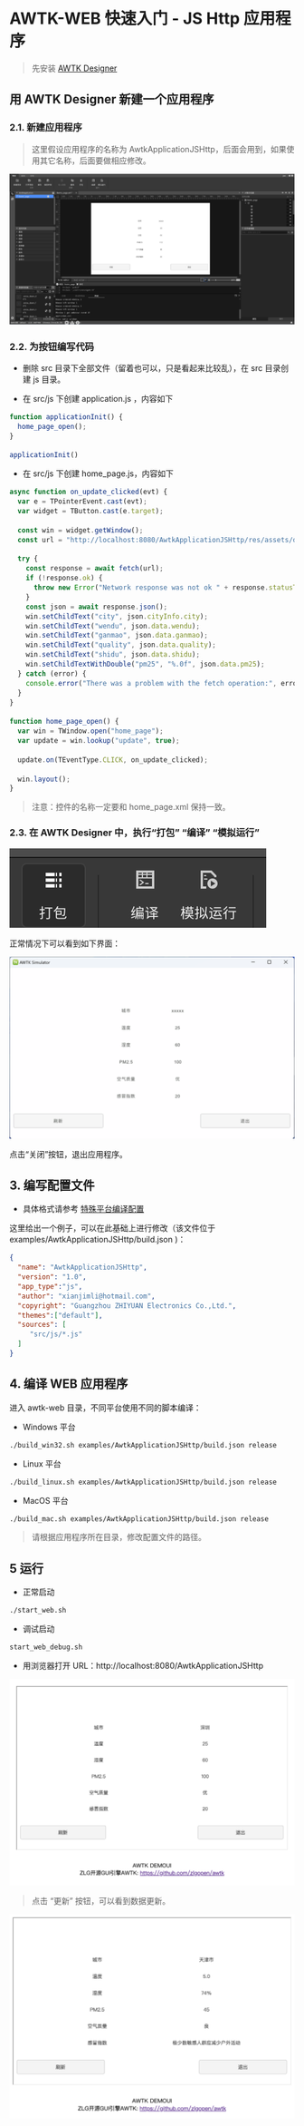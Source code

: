 # AWTK-WEB 快速入门 - JS Http 应用程序

> 先安装 [AWTK Designer](https://awtk.zlg.cn/web/index.html)

## 用 AWTK Designer 新建一个应用程序

### 2.1. 新建应用程序

> 这里假设应用程序的名称为 AwtkApplicationJSHttp，后面会用到，如果使用其它名称，后面要做相应修改。

![](images/app_http.png)

### 2.2. 为按钮编写代码

* 删除 src 目录下全部文件（留着也可以，只是看起来比较乱），在 src 目录创建 js 目录。

* 在 src/js 下创建 application.js ，内容如下

```js
function applicationInit() {
  home_page_open();
}

applicationInit()
```

* 在 src/js 下创建  home_page.js，内容如下

```js
async function on_update_clicked(evt) {
  var e = TPointerEvent.cast(evt);
  var widget = TButton.cast(e.target); 

  const win = widget.getWindow();
  const url = "http://localhost:8080/AwtkApplicationJSHttp/res/assets/default/raw/data/weather.json";

  try {
    const response = await fetch(url);
    if (!response.ok) {
      throw new Error("Network response was not ok " + response.statusText);
    }
    const json = await response.json();
    win.setChildText("city", json.cityInfo.city);
    win.setChildText("wendu", json.data.wendu);
    win.setChildText("ganmao", json.data.ganmao);
    win.setChildText("quality", json.data.quality);
    win.setChildText("shidu", json.data.shidu);
    win.setChildTextWithDouble("pm25", "%.0f", json.data.pm25);
  } catch (error) {
    console.error("There was a problem with the fetch operation:", error);
  }
}

function home_page_open() {
  var win = TWindow.open("home_page");
  var update = win.lookup("update", true);

  update.on(TEventType.CLICK, on_update_clicked);

  win.layout();
}
```

> 注意：控件的名称一定要和 home_page.xml 保持一致。

### 2.3. 在 AWTK Designer 中，执行“打包” “编译” “模拟运行”

![](images/app_c2.png)

正常情况下可以看到如下界面：

![](images/app_http_ui.png)

点击“关闭”按钮，退出应用程序。

## 3. 编写配置文件

* 具体格式请参考 [特殊平台编译配置](https://github.com/zlgopen/awtk/blob/master/docs/build_config.md)

这里给出一个例子，可以在此基础上进行修改（该文件位于 examples/AwtkApplicationJSHttp/build.json )：

```json
{
  "name": "AwtkApplicationJSHttp",
  "version": "1.0",
  "app_type":"js",
  "author": "xianjimli@hotmail.com",
  "copyright": "Guangzhou ZHIYUAN Electronics Co.,Ltd.",
  "themes":["default"],
  "sources": [
     "src/js/*.js"
  ]
}
```

## 4. 编译 WEB 应用程序

进入 awtk-web 目录，不同平台使用不同的脚本编译：

* Windows 平台

```sh
./build_win32.sh examples/AwtkApplicationJSHttp/build.json release
```

* Linux 平台

```sh
./build_linux.sh examples/AwtkApplicationJSHttp/build.json release
```

* MacOS 平台

```sh
./build_mac.sh examples/AwtkApplicationJSHttp/build.json release
```

> 请根据应用程序所在目录，修改配置文件的路径。

## 5 运行

* 正常启动

```sh
./start_web.sh
```

* 调试启动

```sh
start_web_debug.sh
```

* 用浏览器打开 URL：http://localhost:8080/AwtkApplicationJSHttp

![](images/app_http_ui1.png)

> 点击 “更新” 按钮，可以看到数据更新。

![](images/app_http_ui2.png)

